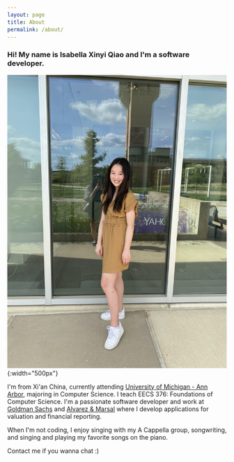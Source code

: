 ```yaml
---
layout: page
title: About
permalink: /about/
---
```


### Hi! My name is Isabella Xinyi Qiao and I'm a software developer. 
![image](/assets/about3.jpg){:width="500px"}

I'm from Xi'an China, currently attending [University of Michigan - Ann Arbor](https://umich.edu/), majoring in Computer Science. I teach EECS 376: Foundations of Computer Science. I'm a passionate software developer and work at [Goldman Sachs](https://www.goldmansachs.com/) and [Alvarez & Marsal](https://www.alvarezandmarsal.com/) where I develop applications for valuation and financial reporting. 

When I'm not coding, I enjoy singing with my A Cappella group, songwriting, and singing and playing my favorite songs on the piano. 

Contact me if you wanna chat :)